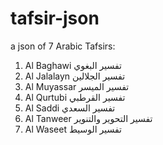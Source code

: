 # tafsir-json
a json of 7 Arabic Tafsirs:
1. Al Baghawi تفسير البغوي
2. Al Jalalayn تفسير الجلالين
3. Al Muyassar تفسير الميسر
4. Al Qurtubi تفسير القرطبي
5. Al Saddi تفسير السعدي
6. Al Tanweer تفسير التحوير والتنوير
7. Al Waseet تفسير الوسيط
